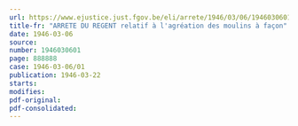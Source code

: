 ```yaml
---
url: https://www.ejustice.just.fgov.be/eli/arrete/1946/03/06/1946030601/justel
title-fr: "ARRETE DU REGENT relatif à l'agréation des moulins à façon"
date: 1946-03-06
source:
number: 1946030601
page: 888888
case: 1946-03-06/01
publication: 1946-03-22
starts:
modifies:
pdf-original:
pdf-consolidated:
---
```


